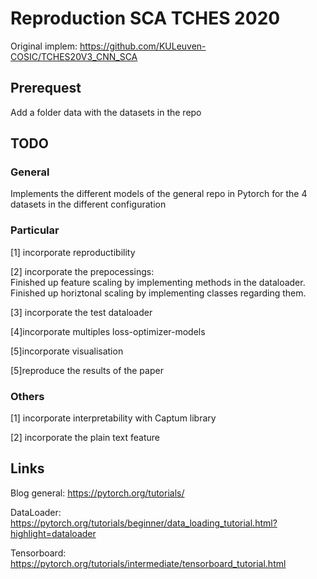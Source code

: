 # Reproduction SCA TCHES 2020

Original implem: https://github.com/KULeuven-COSIC/TCHES20V3_CNN_SCA

## Prerequest

Add a folder data with the datasets in the repo

## TODO

### General

Implements the different models of the general repo in Pytorch for the 4 datasets in the different configuration

### Particular

[1] incorporate reproductibility

[2] incorporate the prepocessings: <br>
    Finished up feature scaling by implementing methods in the dataloader. <br>
    Finished up horiztonal scaling by implementing classes regarding them. 

[3] incorporate the test dataloader

[4]incorporate multiples loss-optimizer-models

[5]incorporate visualisation

[5]reproduce the results of the paper

### Others

[1] incorporate interpretability with Captum library

[2] incorporate the plain text feature


## Links

Blog general: https://pytorch.org/tutorials/

DataLoader: https://pytorch.org/tutorials/beginner/data_loading_tutorial.html?highlight=dataloader

Tensorboard: https://pytorch.org/tutorials/intermediate/tensorboard_tutorial.html


